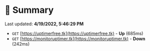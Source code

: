 # 📖 Summary
Last updated: **4/19/2022, 5:46:29 PM**

- `GET` [https://uptimerfree.tk](https://uptimerfree.tk) - **Up** (685ms)
- `GET` [https://monitoruptimer.tk](https://monitoruptimer.tk) - **Down** (242ms)
